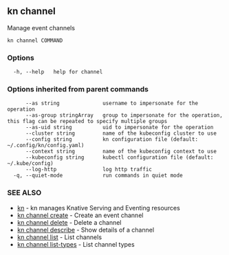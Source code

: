 ## kn channel

Manage event channels

```
kn channel COMMAND
```

### Options

```
  -h, --help   help for channel
```

### Options inherited from parent commands

```
      --as string              username to impersonate for the operation
      --as-group stringArray   group to impersonate for the operation, this flag can be repeated to specify multiple groups
      --as-uid string          uid to impersonate for the operation
      --cluster string         name of the kubeconfig cluster to use
      --config string          kn configuration file (default: ~/.config/kn/config.yaml)
      --context string         name of the kubeconfig context to use
      --kubeconfig string      kubectl configuration file (default: ~/.kube/config)
      --log-http               log http traffic
  -q, --quiet-mode             run commands in quiet mode
```

### SEE ALSO

* [kn](kn.md)	 - kn manages Knative Serving and Eventing resources
* [kn channel create](kn_channel_create.md)	 - Create an event channel
* [kn channel delete](kn_channel_delete.md)	 - Delete a channel
* [kn channel describe](kn_channel_describe.md)	 - Show details of a channel
* [kn channel list](kn_channel_list.md)	 - List channels
* [kn channel list-types](kn_channel_list-types.md)	 - List channel types

